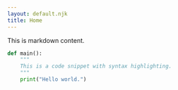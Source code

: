 ```yaml
---
layout: default.njk
title: Home
---
```


This is markdown content.

```python
def main():
    """
    This is a code snippet with syntax highlighting.
    """
    print("Hello world.")
```
